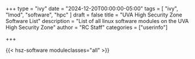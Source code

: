 +++
type = "ivy"
date = "2024-12-20T00:00:00-05:00"
tags = [
  "ivy",
  "lmod",
  "software",
  "hpc"
]
draft = false
title = "UVA High Security Zone Software List"
description = "List of all linux software modules on the UVA High Security Zone"
author = "RC Staff"
categories = ["userinfo"]

+++

{{< hsz-software moduleclasses="all" >}}

